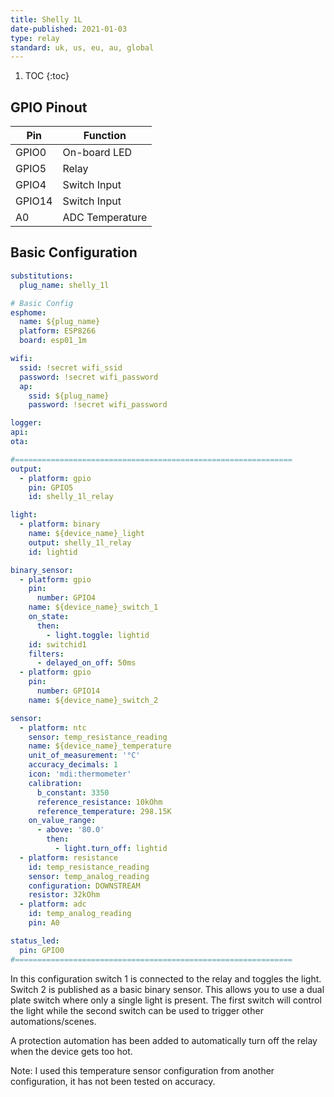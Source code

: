 ```yaml
---
title: Shelly 1L
date-published: 2021-01-03
type: relay
standard: uk, us, eu, au, global
---
```


1. TOC
{:toc}

## GPIO Pinout

| Pin     | Function                           |
|---------|------------------------------------|
| GPIO0   | On-board LED                       |
| GPIO5   | Relay                              |
| GPIO4   | Switch Input                       |
| GPIO14  | Switch Input                       |
| A0      | ADC Temperature                    |

## Basic Configuration

```yaml
substitutions:
  plug_name: shelly_1l

# Basic Config
esphome:
  name: ${plug_name}
  platform: ESP8266
  board: esp01_1m

wifi:
  ssid: !secret wifi_ssid
  password: !secret wifi_password
  ap:
    ssid: ${plug_name}
    password: !secret wifi_password

logger:
api:
ota:

#==============================================================
output:
  - platform: gpio
    pin: GPIO5
    id: shelly_1l_relay

light:
  - platform: binary
    name: ${device_name}_light
    output: shelly_1l_relay
    id: lightid

binary_sensor:
  - platform: gpio
    pin:
      number: GPIO4
    name: ${device_name}_switch_1
    on_state:
      then:
        - light.toggle: lightid
    id: switchid1
    filters:
      - delayed_on_off: 50ms
  - platform: gpio
    pin:
      number: GPIO14
    name: ${device_name}_switch_2

sensor:
  - platform: ntc
    sensor: temp_resistance_reading
    name: ${device_name}_temperature
    unit_of_measurement: '°C'
    accuracy_decimals: 1
    icon: 'mdi:thermometer'
    calibration:
      b_constant: 3350
      reference_resistance: 10kOhm
      reference_temperature: 298.15K
    on_value_range:
      - above: '80.0'
        then:
          - light.turn_off: lightid
  - platform: resistance
    id: temp_resistance_reading
    sensor: temp_analog_reading
    configuration: DOWNSTREAM
    resistor: 32kOhm
  - platform: adc
    id: temp_analog_reading
    pin: A0

status_led:
  pin: GPIO0
#==============================================================
```

In this configuration switch 1 is connected to the relay and toggles the light.
Switch 2 is published as a basic binary sensor. This allows you to use a dual plate switch where only a single light is present.
The first switch will control the light while the second switch can be used to trigger other automations/scenes.

A protection automation has been added to automatically turn off the relay when the device gets too hot.

Note: I used this temperature sensor configuration from another configuration, it has not been tested on accuracy.
